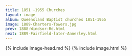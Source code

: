 ```yaml
---
title: 1851 -1955 Churches
layout: image
album: Queensland Baptist churches 1851-1955
image: 1889-Charters-Towers.jpg
prev: 1888-Windsor-Rd.html
next: 1889-Fairfield-later-Annerley.html
---
```

 {% include image-head.md %}
{% include image.html %}